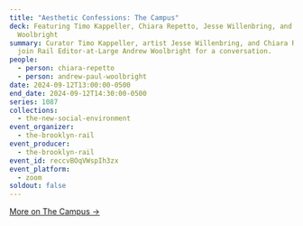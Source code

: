 ```yaml
---
title: "Aesthetic Confessions: The Campus"
deck: Featuring Timo Kappeller, Chiara Repetto, Jesse Willenbring, and Andrew
  Woolbright
summary: Curator Timo Kappeller, artist Jesse Willenbring, and Chiara Repetto
  join Rail Editor-at-Large Andrew Woolbright for a conversation.
people:
  - person: chiara-repetto
  - person: andrew-paul-woolbright
date: 2024-09-12T13:00:00-0500
end_date: 2024-09-12T14:30:00-0500
series: 1087
collections:
  - the-new-social-environment
event_organizer:
  - the-brooklyn-rail
event_producer:
  - the-brooklyn-rail
event_id: reccvBOqVWspIh3zx
event_platform:
  - zoom
soldout: false
---
```

[More on The Campus →](https://www.thecampusupstate.com/)
